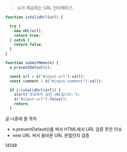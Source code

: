 
> js가 제공하는 URL 인터페이스 

```javascript
function isValidUrl(url) {

  try {
    new URL(url);
    return true;
  } catch {
    return false;
  }
}

function submitMemo(e) {
  e.preventDefault();

  const url = $("#input-url").val();
  const comment = $("#input-comment").val();

  if (!isValidUrl(url)) {
    alert("유효하지 않은 URL입니다.");
    $("#input-url").focus();
    return;
  }
```



글 나중에 쓸 목차
- e.preventDefault()를 써서 HTML에서 URL 검증 못한 이슈
- new URL 써서 올바른 URL 문법인지 검증 

14148